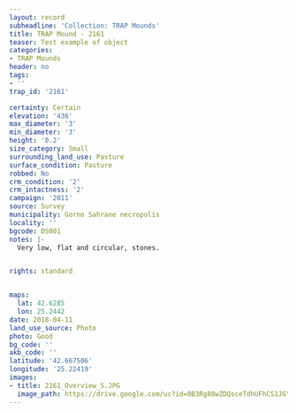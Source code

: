 ```yaml
---
layout: record
subheadline: 'Collection: TRAP Mounds'
title: TRAP Mound - 2161
teaser: Test example of object
categories:
- TRAP Mounds
header: no
tags:
- ''
trap_id: '2161'

certainty: Certain
elevation: '436'
max_diameter: '3'
min_diameter: '3'
height: '0.2'
size_category: Small
surrounding_land_use: Pasture
surface_condition: Pasture
robbed: No
crm_condition: '2'
crm_intactness: '2'
campaign: '2011'
source: Survey
municipality: Gorno Sahrane necropolis
locality: ''
bgcode: DS001
notes: |-
  Very low, flat and circular, stones.


rights: standard


maps:
  lat: 42.6285
  lon: 25.2442
date: 2018-04-11
land_use_source: Photo
photo: Good
bg_code: ''
akb_code: ''
latitude: '42.667506'
longitude: '25.22419'
images:
- title: 2161_Overview_S.JPG
  image_path: https://drive.google.com/uc?id=0B3Rg88wZDQsceTdhUFhCS1JGYms
---
```

